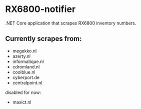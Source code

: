 # RX6800-notifier
.NET Core application that scrapes RX6800 inventory numbers.

## Currently scrapes from:
- megekko.nl
- azerty.nl
- informatique.nl
- cdromland.nl
- coolblue.nl
- cyberport.de
- centralpoint.nl

disabled for now:
- maxict.nl